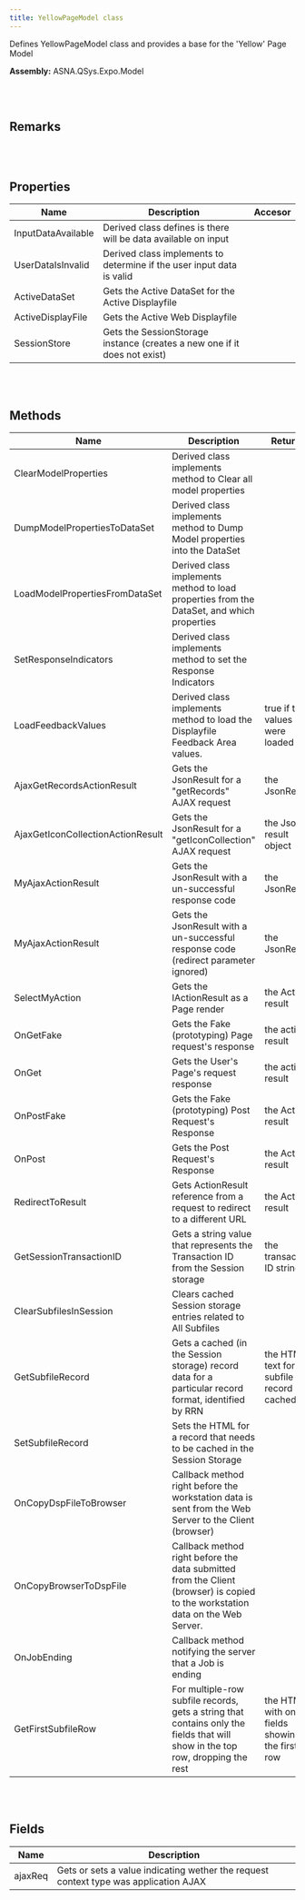 ```yaml
---
title: YellowPageModel class
---
```


Defines YellowPageModel class and provides a base for the 'Yellow' Page Model

**Assembly:** ASNA.QSys.Expo.Model

<br>
<br>

## Remarks

<br>
<br>

## Properties

| Name | Description | Accesor
| --- | --- | ---
| InputDataAvailable | Derived class defines is there will be data available on input | 
| UserDataIsInvalid | Derived class implements to determine if the user input data is valid | 
| ActiveDataSet | Gets the Active DataSet for the Active Displayfile | 
| ActiveDisplayFile | Gets the Active Web Displayfile | 
| SessionStore | Gets the SessionStorage instance (creates a new one if it does not exist) | 

<br>
<br>

## Methods

| Name | Description | Returns
| --- | --- | ---
| ClearModelProperties | Derived class implements method to Clear all model properties | 
| DumpModelPropertiesToDataSet | Derived class implements method to Dump Model properties into the DataSet | 
| LoadModelPropertiesFromDataSet | Derived class implements method to load properties from the DataSet, and which properties | 
| SetResponseIndicators | Derived class implements method to set the Response Indicators | 
| LoadFeedbackValues | Derived class implements method to load the Displayfile Feedback Area values. | true if the values were loaded
| AjaxGetRecordsActionResult | Gets the JsonResult for a "getRecords" AJAX request | the JsonResult
| AjaxGetIconCollectionActionResult | Gets the JsonResult for a "getIconCollection" AJAX request | the Json result object
| MyAjaxActionResult | Gets the JsonResult with a un-successful response code | the JsonResult
| MyAjaxActionResult | Gets the JsonResult with a un-successful response code (redirect parameter ignored) | the JsonResult
| SelectMyAction | Gets the IActionResult as a Page render | the Action result
| OnGetFake | Gets the Fake (prototyping) Page request's response | the action result
| OnGet | Gets the User's Page's request response | the action result
| OnPostFake | Gets the Fake (prototyping) Post Request's Response | the Action result
| OnPost | Gets the Post Request's Response | the Action result
| RedirectToResult | Gets ActionResult reference from a request to redirect to a different URL | the Action result
| GetSessionTransactionID | Gets a string value that represents the Transaction ID from the Session storage | the transaction ID string
| ClearSubfilesInSession | Clears cached Session storage entries related to All Subfiles | 
| GetSubfileRecord | Gets a cached (in the Session storage) record data for a particular record format, identified by RRN | the HTML text for the subfile record cached
| SetSubfileRecord | Sets the HTML for a record that needs to be cached in the Session Storage | 
| OnCopyDspFileToBrowser | Callback method right before the workstation data is sent from the Web Server to the Client (browser) | 
| OnCopyBrowserToDspFile | Callback method right before the data submitted from the Client (browser) is copied to the workstation data on the Web Server. | 
| OnJobEnding | Callback method notifying the server that a Job is ending | 
| GetFirstSubfileRow | For multiple-row subfile records, gets a string that contains only the fields that will show in the top row, dropping the rest | the HTML with only fields showing in the first row

<br>
<br>

## Fields

| Name | Description
| --- | --- 
| ajaxReq | Gets or sets a value indicating wether the request context type was application AJAX

<br>
<br>


